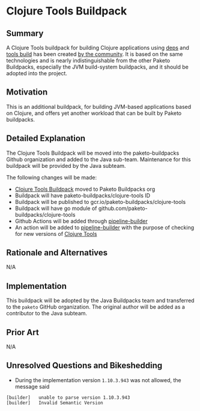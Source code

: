 # Clojure Tools Buildpack

## Summary

A Clojure Tools buildpack for building Clojure applications using [deps][d] and [tools build][t] has been created [by the community][b].  It is based on the same technologies and is nearly indistinguishable from the other Paketo Buildpacks, especially the JVM build-system buildpacks, and it should be adopted into the project.

[d]: https://clojure.org/guides/deps_and_cli
[t]: https://clojure.org/guides/tools_build
[b]: https://github.com/eddumelendez/clojure

## Motivation

This is an additional buildpack, for building JVM-based applications based on Clojure, and offers yet another workload that can be built by Paketo buildpacks.

## Detailed Explanation

The Clojure Tools Buildpack will be moved into the paketo-buildpacks Github organization and added to the Java sub-team. Maintenance for this buildpack will be provided by the Java subteam.

The following changes will be made:

* [Clojure Tools Buildpack][b] moved to Paketo Buildpacks org
* Buildpack will have paketo-buildpacks/clojure-tools ID
* Buildpack will be published to gcr.io/paketo-buildpacks/clojure-tools
* Buildpack will have go module of github.com/paketo-buildpacks/clojure-tools
* Github Actions will be added through [pipeline-builder][p]
* An action will be added to [pipeline-builder][p] with the purpose of checking for new versions of [Clojure Tools][c]

[b]: https://github.com/eddumelendez/clojure
[p]: https://github.com/paketo-buildpacks/pipeline-builder
[c]: https://clojure.org/releases/tools

## Rationale and Alternatives

N/A

## Implementation

This buildpack will be adopted by the Java Buildpacks team and transferred to the `paketo` GitHub organization.  The original author will be added as a contributor to the Java subteam.

## Prior Art

N/A

## Unresolved Questions and Bikeshedding

* During the implementation version `1.10.3.943` was not allowed, the message said 
 
```
[builder]   unable to parse version 1.10.3.943
[builder]   Invalid Semantic Version
```
